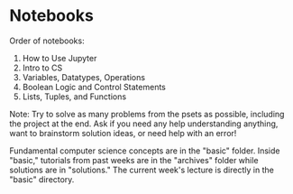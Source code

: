 # Notebooks
Order of notebooks:
1. How to Use Jupyter
2. Intro to CS
3. Variables, Datatypes, Operations
4. Boolean Logic and Control Statements
5. Lists, Tuples, and Functions

Note: Try to solve as many problems from the psets as possible, including the project at the end. Ask if you need any help understanding anything, want to brainstorm solution ideas, or need help with an error!

Fundamental computer science concepts are in the "basic" folder. Inside "basic," tutorials from past weeks are in the "archives" folder while solutions are in "solutions." The current week's lecture is directly in the "basic" directory.
